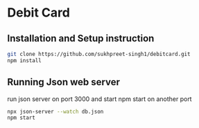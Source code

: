 # Debit Card

## Installation and Setup instruction
```sh
git clone https://github.com/sukhpreet-singh1/debitcard.git
npm install
```
## Running Json web server
run json server on port 3000 and start npm start on another port 
```sh
npx json-server --watch db.json
npm start
```
